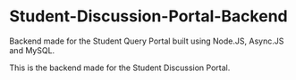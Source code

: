 # Student-Discussion-Portal-Backend
Backend made for the Student Query Portal built using Node.JS, Async.JS and MySQL.

This is the backend made for the Student Discussion Portal.
